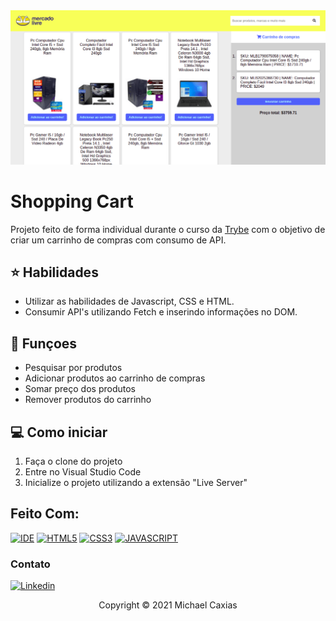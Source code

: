 <img src="example.png" alt="exemplo imagem">

# Shopping Cart

Projeto feito de forma individual durante o curso da [Trybe](https://www.betrybe.com/) com o objetivo de criar um carrinho de compras com consumo de API.

## ⭐ Habilidades

- Utilizar as habilidades de Javascript, CSS e HTML.
- Consumir API's utilizando Fetch e inserindo informações no DOM.

## 🔧 Funçoes

- Pesquisar por produtos
- Adicionar produtos ao carrinho de compras
- Somar preço dos produtos
- Remover produtos do carrinho

## 💻 Como iniciar

1. Faça o clone do projeto
2. Entre no Visual Studio Code
3. Inicialize o projeto utilizando a extensão "Live Server"

## Feito Com:
[![IDE](https://img.shields.io/badge/Visual_studio_code-0078D4?style=for-the-badge&logo=visual%20studio%20code&logoColor=white)](https://code.visualstudio.com/)
[![HTML5](https://img.shields.io/badge/HTML5-E34F26?style=for-the-badge&logo=html5&logoColor=white)](https://developer.mozilla.org/pt-BR/docs/Web/HTML)
[![CSS3](https://img.shields.io/badge/CSS3-1572B6?style=for-the-badge&logo=css3&logoColor=white)](https://developer.mozilla.org/pt-BR/docs/Web/CSS)
[![JAVASCRIPT](https://img.shields.io/badge/JavaScript-F7DF1E?style=for-the-badge&logo=javascript&logoColor=black)](https://developer.mozilla.org/pt-BR/docs/Web/JavaScript)


### Contato

[![Linkedin](https://img.shields.io/badge/LinkedIn-0077B5?style=for-the-badge&logo=linkedin&logoColor=white)](https://www.linkedin.com/in/michaelcaxias/)

<p align="center">Copyright © 2021 Michael Caxias</p>
